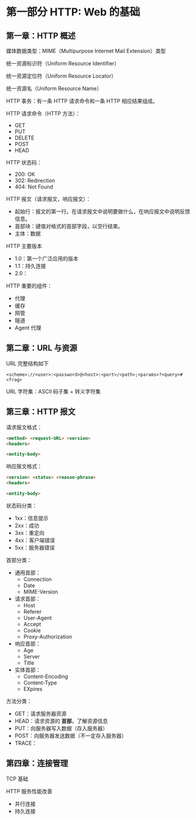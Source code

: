 # 第一部分 HTTP: Web 的基础

## 第一章：HTTP 概述

媒体数据类型：MIME（Multipurpose Internet Mail Extension）类型

统一资源标识符（Uniform Resource Identifier）

统一资源定位符（Uniform Resource Locator）

统一资源名（Uniform Resource Name）

HTTP 事务：有一条 HTTP 请求命令和一条 HTTP 相应结果组成。

HTTP 请求命令（HTTP 方法）：

+ GET
+ PUT
+ DELETE
+ POST
+ HEAD

HTTP 状态码：

+ 200: OK
+ 302: Redirection
+ 404: Not Found

HTTP 报文（请求报文，响应报文）：

+ 起始行：报文的第一行。在请求报文中说明要做什么，在响应报文中说明反馈信息。
+ 首部块：键值对格式的首部字段，以空行结束。
+ 主体：数据

HTTP 主要版本

+ 1.0：第一个广泛应用的版本
+ 1.1：持久连接
+ 2.0：

HTTP 重要的组件：

+ 代理
+ 缓存
+ 网管
+ 隧道
+ Agent 代理

## 第二章：URL 与资源

URL 完整结构如下

```url
<scheme>://<user>:<password>@<host>:<port>/<path>;<params>?<query>#<frag>
```

URL 字符集：ASCII 码子集 + 转义字符集

## 第三章：HTTP 报文

请求报文格式：
```html
<method> <request-URL> <version>
<headers>

<entity-body>
```

响应报文格式：

```html
<version> <status> <reason-phrase>
<headers>

<entity-body>
```

状态码分类：

+ 1xx：信息提示
+ 2xx：成功
+ 3xx：重定向
+ 4xx：客户端错误
+ 5xx：服务器错误

首部分类：

+ 通用首部：
    * Connection
    * Date
    * MIME-Version
+ 请求首部：
    * Host
    * Referer
    * User-Agent
    * Accept
    * Cookie
    * Proxy-Authorization
+ 响应首部：
    * Age
    * Server
    * Title
+ 实体首部：
    * Content-Encoding
    * Content-Type
    * EXpires

方法分类：

+ GET：请求服务器资源
+ HEAD：请求资源的 **首部**，了解资源信息
+ PUT：向服务器写入数据（存入服务器）
+ POST：向服务器发送数据（不一定存入服务器）
+ TRACE：


## 第四章：连接管理

TCP 基础

HTTP 服务性能改善

+ 并行连接
+ 持久连接
